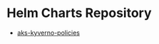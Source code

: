 # Helm Charts Repository

 - [aks-kyverno-policies](https://github.com/andriktr/helm-charts/tree/main/charts/aks-kyverno-policies)